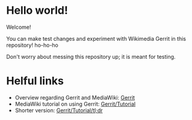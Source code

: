 # Hello world!
Welcome!

You can make test changes and experiment with Wikimedia Gerrit in this repository!
ho-ho-ho










Don't worry about messing this repository up; it is meant for testing.

# Helful links

- Overview regarding Gerrit and MediaWiki: [Gerrit](https://www.mediawiki.org/wiki/Gerrit)
- MediaWiki tutorial on using Gerrit: [Gerrit/Tutorial](https://www.mediawiki.org/wiki/Gerrit/Tutorial)
- Shorter version: [Gerrit/Tutorial/tl;dr](https://www.mediawiki.org/wiki/Gerrit/Tutorial/tl;dr)
